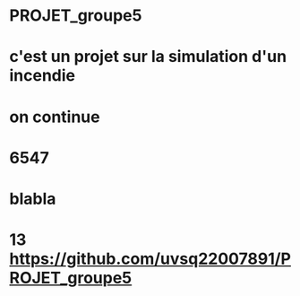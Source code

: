 # PROJET_groupe5
# c'est un projet sur la simulation d'un incendie 
# on continue
# 6547
# blabla
# 13 https://github.com/uvsq22007891/PROJET_groupe5